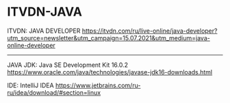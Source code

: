 # ITVDN-JAVA
ITVDN: JAVA DEVELOPER
https://itvdn.com/ru/live-online/java-developer?utm_source=newsletter&utm_campaign=15.07.2021&utm_medium=java-online-developer

---
JAVA JDK: Java SE Development Kit 16.0.2
https://www.oracle.com/java/technologies/javase-jdk16-downloads.html

IDE: IntelliJ IDEA
https://www.jetbrains.com/ru-ru/idea/download/#section=linux


